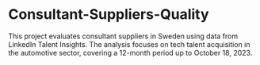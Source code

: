 # Consultant-Suppliers-Quality
This project evaluates consultant suppliers in Sweden using data from LinkedIn Talent Insights. The analysis focuses on tech talent acquisition in the automotive sector, covering a 12-month period up to October 18, 2023.
